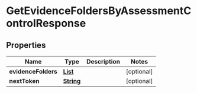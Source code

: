 

# GetEvidenceFoldersByAssessmentControlResponse


## Properties

| Name | Type | Description | Notes |
|------------ | ------------- | ------------- | -------------|
|**evidenceFolders** | [**List**](List.md) |  |  [optional] |
|**nextToken** | [**String**](String.md) |  |  [optional] |



